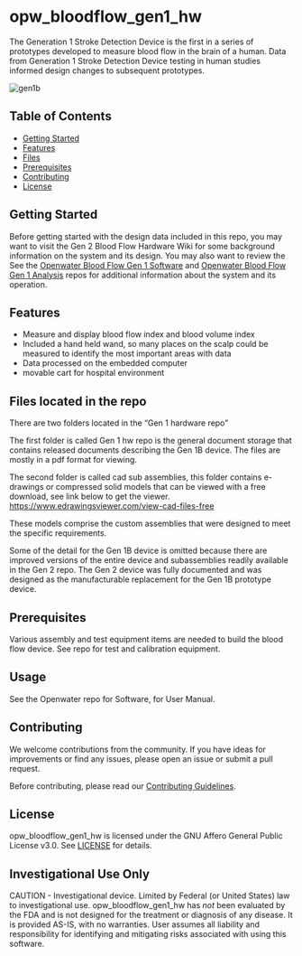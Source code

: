 # opw_bloodflow_gen1_hw

The Generation 1 Stroke Detection Device is the first in a series of prototypes developed to measure blood flow in the brain of a human.  Data from Generation 1 Stroke Detection Device testing in human studies informed design changes to subsequent prototypes.

![gen1b](https://github.com/OpenwaterInternet/opw_bloodflow_gen1_hw/assets/152337285/65650be8-cdae-41f2-8c2f-7e3c3216ef98)

## Table of Contents

- [Getting Started](#getting-started)
- [Features](#features)
- [Files](#files)
- [Prerequisites](#prerequisites)
- [Contributing](#contributing)
- [License](#license)

## Getting Started
Before getting started with the design data included in this repo, you may want to visit the Gen 2 Blood Flow Hardware Wiki for some background information on the system and its design. You may also want to review the See the [Openwater Blood Flow Gen 1 Software](link) and [Openwater Blood Flow Gen 1 Analysis](link) repos for additional information about the system and its operation. 

## Features

- Measure and display blood flow index and blood volume index
- Included a hand held wand, so many places on the scalp could be measured to identify the most important areas with data
- Data processed on the embedded computer
- movable cart for hospital environment

## Files located in the repo
There are two folders located in the “Gen 1 hardware repo”

The first folder is called Gen 1 hw repo is the general document storage that contains released documents describing the Gen 1B device.  The files are mostly in a pdf format for viewing.

The second folder is called cad sub assemblies, this folder contains e-drawings or compressed solid models that can be viewed with a free download, see link below to get the viewer.  
<https://www.edrawingsviewer.com/view-cad-files-free>

These models comprise the custom assemblies that were designed to meet the specific requirements.

Some of the detail for the Gen 1B device is omitted because there are improved versions of the entire device and subassemblies readily available in the Gen 2 repo.  The Gen 2 device was fully documented and was designed as the manufacturable replacement for the Gen 1B prototype device. 

## Prerequisites

Various assembly and test equipment items are needed to build the blood flow device. See repo for test and calibration equipment.

## Usage

See the Openwater repo for Software, for User Manual. 


## Contributing

We welcome contributions from the community. If you have ideas for improvements or find any issues, please open an issue or submit a pull request.

Before contributing, please read our [Contributing Guidelines](CONTRIBUTING.md).

## License

opw_bloodflow_gen1_hw is licensed under the GNU Affero General Public License v3.0. See [LICENSE](LICENSE) for details.

## Investigational Use Only
CAUTION - Investigational device. Limited by Federal (or United States) law to investigational use. opw_bloodflow_gen1_hw has *not* been evaluated by the FDA and is not designed for the treatment or diagnosis of any disease. It is provided AS-IS, with no warranties. User assumes all liability and responsibility for identifying and mitigating risks associated with using this software.

